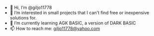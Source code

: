 - 👋 Hi, I’m @giljo11778
- 👀 I’m interested in small projects that I can't find free or inexpensive solutions for.
- 🌱 I’m currently learning AGK BASIC, a version of DARK BASIC
- 📫 How to reach me: giljo11778@yahoo.com

<!---
giljo11778/giljo11778 is a ✨ special ✨ repository because its `README.md` (this file) appears on your GitHub profile.
You can click the Preview link to take a look at your changes.
--->
